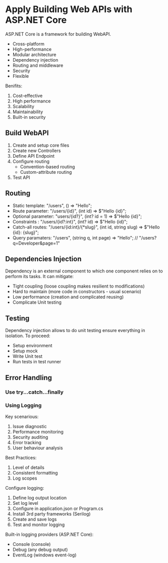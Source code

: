 # Apply Building Web APIs with ASP.NET Core
ASP.NET Core is a framework for building WebAPI.
- Cross-platform
- High-performance
- Modular architecture
- Dependency injection
- Routing and middleware
- Security
- Flexible

Benifits:
1. Cost-effective
2. High performance
3. Scalability
4. Maintainability
5. Built-in security

## Build WebAPI
1. Create and setup core files
2. Create new Controllers
3. Define API Endpoint
4. Configure routing
    - Convention-based routing
    - Custom-attribute routing
5. Test API

## Routing
- Static template: "/users", () => "Hello";
- Route parameter: "/users/{id}", (int id) => $"Hello {id}";
- Optional parameter: "users/{id?}", (int? id = 1) => $"Hello {id}";
- Constraints : "/users/{id?:int}", (int? id) => $"Hello {id}";
- Catch-all routes: "/users/{id:int}/{*slug}", (int id, string slug) => $"Hello {id}: {slug}";
- Query paramaters: "/users", (string q, int page) => "Hello"; //  "/users?q=Developer&page=1"

## Dependencies Injection
Dependency is an external component to which one component relies on to perform its tasks.
It can mitigate:
- Tight coupling (loose coupling makes resilient to modifications)
- Hard to maintain (more code in constructors - usual scenario)
- Low performance (creation and complicated reusing)
- Complicate Unit testing

## Testing
Dependency injection allows to do unit testing ensure everything in isolation.
To proceed:
- Setup environment
- Setup mock
- Write Unit test
- Run tests in test runner

## Error Handling
### Use try...catch...finally
### Using Logging
Key scenarious:
1. Issue diagnostic
2. Performance monitoring
3. Security auditing
4. Error tracking
5. User behaviour analysis

Best Practices:
1. Level of details
2. Consistent formatting
3. Log scopes

Configure logging:
1. Define log output location
2. Set log level
3. Configure in application.json or Program.cs
4. Install 3rd party frameworks (Serilog)
5. Create and save logs
6. Test and monitor logging

Built-in logging providers (ASP.NET Core):
- Console (console)
- Debug (any debug output)
- EventLog (windows event-log)


